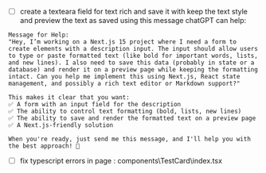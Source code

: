 - [ ] create a texteara field for text rich and save it with keep the text style and preview the text as saved using this message chatGPT can help:

```
Message for Help:
"Hey, I’m working on a Next.js 15 project where I need a form to create elements with a description input. The input should allow users to type or paste formatted text (like bold for important words, lists, and new lines). I also need to save this data (probably in state or a database) and render it on a preview page while keeping the formatting intact. Can you help me implement this using Next.js, React state management, and possibly a rich text editor or Markdown support?"

This makes it clear that you want:
✅ A form with an input field for the description
✅ The ability to control text formatting (bold, lists, new lines)
✅ The ability to save and render the formatted text on a preview page
✅ A Next.js-friendly solution

When you're ready, just send me this message, and I'll help you with the best approach! 🚀
```

- [ ] fix typescript errors in page : components\TestCard\index.tsx
